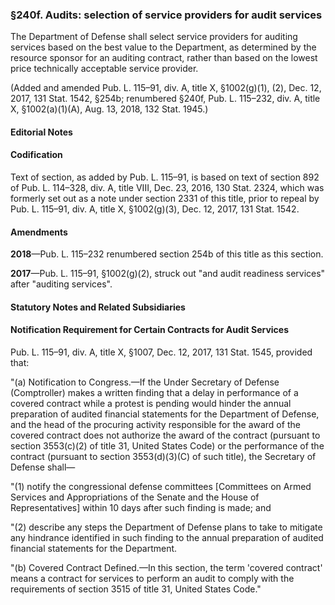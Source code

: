 ### §240f. Audits: selection of service providers for audit services ###

The Department of Defense shall select service providers for auditing services based on the best value to the Department, as determined by the resource sponsor for an auditing contract, rather than based on the lowest price technically acceptable service provider.

(Added and amended Pub. L. 115–91, div. A, title X, §1002(g)(1), (2), Dec. 12, 2017, 131 Stat. 1542, §254b; renumbered §240f, Pub. L. 115–232, div. A, title X, §1002(a)(1)(A), Aug. 13, 2018, 132 Stat. 1945.)

#### **Editorial Notes** ####

#### Codification ####

Text of section, as added by Pub. L. 115–91, is based on text of section 892 of Pub. L. 114–328, div. A, title VIII, Dec. 23, 2016, 130 Stat. 2324, which was formerly set out as a note under section 2331 of this title, prior to repeal by Pub. L. 115–91, div. A, title X, §1002(g)(3), Dec. 12, 2017, 131 Stat. 1542.

#### Amendments ####

**2018**—Pub. L. 115–232 renumbered section 254b of this title as this section.

**2017**—Pub. L. 115–91, §1002(g)(2), struck out "and audit readiness services" after "auditing services".

#### **Statutory Notes and Related Subsidiaries** ####

#### Notification Requirement for Certain Contracts for Audit Services ####

Pub. L. 115–91, div. A, title X, §1007, Dec. 12, 2017, 131 Stat. 1545, provided that:

"(a) Notification to Congress.—If the Under Secretary of Defense (Comptroller) makes a written finding that a delay in performance of a covered contract while a protest is pending would hinder the annual preparation of audited financial statements for the Department of Defense, and the head of the procuring activity responsible for the award of the covered contract does not authorize the award of the contract (pursuant to section 3553(c)(2) of title 31, United States Code) or the performance of the contract (pursuant to section 3553(d)(3)(C) of such title), the Secretary of Defense shall—

"(1) notify the congressional defense committees [Committees on Armed Services and Appropriations of the Senate and the House of Representatives] within 10 days after such finding is made; and

"(2) describe any steps the Department of Defense plans to take to mitigate any hindrance identified in such finding to the annual preparation of audited financial statements for the Department.

"(b) Covered Contract Defined.—In this section, the term 'covered contract' means a contract for services to perform an audit to comply with the requirements of section 3515 of title 31, United States Code."